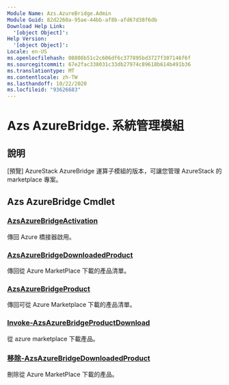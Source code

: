```yaml
---
Module Name: Azs.AzureBridge.Admin
Module Guid: 82d2260a-95ae-44bb-af8b-afd67d38f6db
Download Help Link:
  '[object Object]': 
Help Version:
  '[object Object]': 
Locale: en-US
ms.openlocfilehash: 08808b51c2c606df6c377895bd3727f307146f6f
ms.sourcegitcommit: 67e2fac338031c33db27974c89618b614b491b36
ms.translationtype: MT
ms.contentlocale: zh-TW
ms.lasthandoff: 10/22/2020
ms.locfileid: "93626683"
---
```

# Azs AzureBridge. 系統管理模組
## 說明
[預覽] AzureStack AzureBridge 運算子模組的版本，可讓您管理 AzureStack 的 marketplace 專案。

## Azs AzureBridge Cmdlet
### [AzsAzureBridgeActivation](Get-AzsAzureBridgeActivation.md)
傳回 Azure 橋接器啟用。

### [AzsAzureBridgeDownloadedProduct](Get-AzsAzureBridgeDownloadedProduct.md)
傳回從 Azure MarketPlace 下載的產品清單。

### [AzsAzureBridgeProduct](Get-AzsAzureBridgeProduct.md)
傳回可從 Azure Marketplace 下載的產品清單。

### [Invoke-AzsAzureBridgeProductDownload](Invoke-AzsAzureBridgeProductDownload.md)
從 azure marketplace 下載產品。

### [移除-AzsAzureBridgeDownloadedProduct](Remove-AzsAzureBridgeDownloadedProduct.md)
刪除從 Azure MarketPlace 下載的產品。

